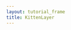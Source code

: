 ```yaml
---
layout: tutorial_frame
title: KittenLayer
---
```

<script type='text/javascript'>

	var map = L.map('map', {
		crs: L.CRS.Simple,
		center: [0, 0],
		zoom: 5
	});

	L.TileLayer.Kitten = L.TileLayer.extend({
		getTileUrl: function(coords) {
			var i = Math.ceil( Math.random() * 4 );
			return "http://placekitten.com/256/256?image=" + i;
		},
        getAttribution: function() {
            return "<a href='http://placekitten.com/attribution.html'>PlaceKitten</a>"
        }
	});

	L.tileLayer.kitten = function() {
		return new L.TileLayer.Kitten();
	}

	map.addLayer( L.tileLayer.kitten() );
	
</script>
